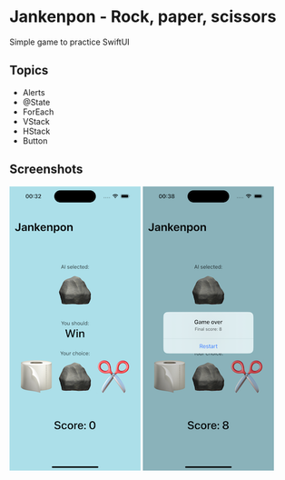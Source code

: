 # Jankenpon - Rock, paper, scissors

Simple game to practice SwiftUI

## Topics

- Alerts
- @State
- ForEach
- VStack
- HStack
- Button

## Screenshots

![1](/screenshots/1.png)
![2](/screenshots/2.png)
